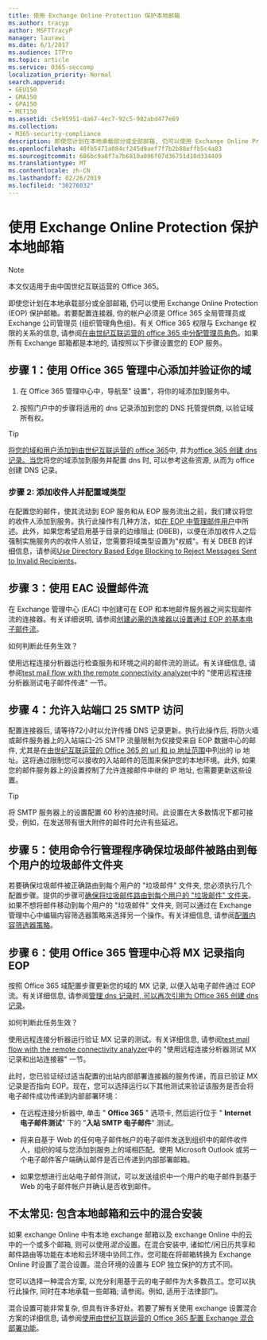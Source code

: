 ```yaml
---
title: 使用 Exchange Online Protection 保护本地邮箱
ms.author: tracyp
author: MSFTTracyP
manager: laurawi
ms.date: 6/1/2017
ms.audience: ITPro
ms.topic: article
ms.service: O365-seccomp
localization_priority: Normal
search.appverid:
- GEU150
- GMA150
- GPA150
- MET150
ms.assetid: c5e95951-da67-4ec7-92c5-982abd477e69
ms.collection:
- M365-security-compliance
description: 即使您计划在本地承载部分或全部邮箱, 仍可以使用 Exchange Online Protection (EOP) 保护邮箱。若要配置连接器, 你的帐户必须是 Office 365 全局管理员或 Exchange 公司管理员 (组织管理角色组)。有关 Office 365 权限与 Exchange 权限的关系的信息, 请参阅在由世纪互联运营的 office 365 中分配管理员角色。如果所有 Exchange 邮箱都是本地的, 请按照以下步骤设置您的 EOP 服务。
ms.openlocfilehash: 40fb5471a084cf245d9aef7f7b2b88effb5c4a83
ms.sourcegitcommit: 686bc9a8f7a7b6810a096f07d36751d10d334409
ms.translationtype: MT
ms.contentlocale: zh-CN
ms.lasthandoff: 02/26/2019
ms.locfileid: "30276032"
---
```

# <a name="protect-on-premises-mailboxes-with-exchange-online-protection"></a>使用 Exchange Online Protection 保护本地邮箱

> [!NOTE]
> 本文仅适用于由中国世纪互联运营的 Office 365。 
  
即使您计划在本地承载部分或全部邮箱, 仍可以使用 Exchange Online Protection (EOP) 保护邮箱。若要配置连接器, 你的帐户必须是 Office 365 全局管理员或 Exchange 公司管理员 (组织管理角色组)。有关 Office 365 权限与 Exchange 权限的关系的信息, 请参阅[在由世纪互联运营的 office 365 中分配管理员角色](https://support.office.com/article/d58b8089-cbfd-41ec-b64c-9cfcbef495ac)。如果所有 Exchange 邮箱都是本地的, 请按照以下步骤设置您的 EOP 服务。 
  
## <a name="step-1-use-the-office-365-admin-center-to-add-and-verify-your-domain"></a>步骤 1：使用 Office 365 管理中心添加并验证你的域

1. 在 Office 365 管理中心中，导航至" 设置"，将你的域添加到服务中。
    
2.  按照门户中的步骤将适用的 dns 记录添加到您的 DNS 托管提供商, 以验证域所有权。 
    
> [!TIP]
> [将您的域和用户添加到由世纪互联运营的 office 365](https://support.office.com/article/1cd4839b-d051-46b8-ab9b-bc7752024e78)中, 并为[office 365 创建 dns 记录。当您](https://support.office.com/article/0669bf14-414d-4f51-8231-6b710ce7980b)将您的域添加到服务并配置 dns 时, 可以参考这些资源, 从而为 office 创建 DNS 记录。 
  
### <a name="step-2-add-recipients-and-configure-the-domain-type"></a>步骤 2: 添加收件人并配置域类型

在配置您的邮件，使其流动到 EOP 服务和从 EOP 服务流出之前，我们建议将您的收件人添加到服务。执行此操作有几种方法，如[在 EOP 中管理邮件用户](https://go.microsoft.com/fwlink/?LinkId=506782)中所述。此外，如果您希望启用基于目录的边缘阻止 (DBEB)，以便在添加收件人之后强制实施服务内的收件人验证，您需要将域类型设置为"权威"。有关 DBEB 的详细信息，请参阅[Use Directory Based Edge Blocking to Reject Messages Sent to Invalid Recipients](https://go.microsoft.com/fwlink/?LinkId=506781)。
  
## <a name="step-3-use-the-eac-to-set-up-mail-flow"></a>步骤 3：使用 EAC 设置邮件流

在 Exchange 管理中心 (EAC) 中创建可在 EOP 和本地邮件服务器之间实现邮件流的连接器。有关详细说明, 请参阅[创建必需的连接器以设置通过 EOP 的基本电子邮件流](https://go.microsoft.com/fwlink/?LinkId=506780)。
  
 如何判断此任务生效？ 
  
 使用远程连接分析器运行检查服务和环境之间的邮件流的测试。有关详细信息, 请参阅[test mail flow with the remote connectivity analyzer](https://go.microsoft.com/fwlink/?LinkId=506784)中的 "使用远程连接分析器测试电子邮件传递" 一节。
  
## <a name="step-4-allow-inbound-port-25-smtp-access"></a>步骤 4：允许入站端口 25 SMTP 访问

配置连接器后, 请等待72小时以允许传播 DNS 记录更新。执行此操作后, 将防火墙或邮件服务器上的入站端口-25 SMTP 流量限制为仅接受来自 EOP 数据中心的邮件, 尤其是在[由世纪互联运营的 Office 365 的 url 和 ip 地址范围](https://support.office.com/article/5c47c07d-f9b6-4b78-a329-bfdc1b6da7a0#__exchange_online_protection)中列出的 ip 地址。这将通过限制您可以接收的入站邮件的范围来保护您的本地环境。此外, 如果您的邮件服务器上的设置控制了允许连接邮件中继的 IP 地址, 也需要更新这些设置。
  
> [!TIP]
> 将 SMTP 服务器上的设置配置 60 秒的连接时间。此设置在大多数情况下都可接受，例如，在发送带有很大附件的邮件时允许有些延迟。 
  
## <a name="step-5-use-the-shell-to-ensure-that-spam-is-routed-to-each-users-junk-email-folder"></a>步骤 5：使用命令行管理程序确保垃圾邮件被路由到每个用户的垃圾邮件文件夹

若要确保垃圾邮件被正确路由到每个用户的 "垃圾邮件" 文件夹, 您必须执行几个配置步骤。提供的步骤可[确保将垃圾邮件路由到每个用户的 "垃圾邮件" 文件夹](https://go.microsoft.com/fwlink/?LinkId=506804)。如果不想将邮件移动到每个用户的 "垃圾邮件" 文件夹, 则可以通过在 Exchange 管理中心中编辑内容筛选器策略来选择另一个操作。有关详细信息, 请参阅[配置内容筛选器策略](https://go.microsoft.com/fwlink/?LinkId=506805)。 
  
## <a name="step-6-use-the-office-365-admin-center-to-point-your-mx-record-to-eop"></a>步骤 6：使用 Office 365 管理中心将 MX 记录指向 EOP

按照 Office 365 域配置步骤更新您的域的 MX 记录, 以便入站电子邮件通过 EOP 流。有关详细信息, 请参阅[管理 dns 记录时, 可以再次引用为 Office 365 创建 dns 记录](https://support.office.com/article/0669bf14-414d-4f51-8231-6b710ce7980b)。
  
如何判断此任务生效？
  
 使用远程连接分析器运行验证 MX 记录的测试。有关详细信息, 请参阅[test mail flow with the remote connectivity analyzer](https://go.microsoft.com/fwlink/?LinkId=506784)中的 "使用远程连接分析器测试 MX 记录和出站连接器" 一节。 
  
此时，您已验证经过适当配置的出站内部部署连接器的服务传递，而且已验证 MX 记录是否指向 EOP。现在，您可以选择运行以下其他测试来验证该服务是否会将电子邮件成功传递到内部部署环境：
  
- 在远程连接分析器中, 单击 " **Office 365** " 选项卡, 然后运行位于 " **Internet 电子邮件测试**" 下的 "**入站 SMTP 电子邮件**" 测试。
    
- 将来自基于 Web 的任何电子邮件帐户的电子邮件发送到组织中的邮件收件人，组织的域与您添加到服务上的域相匹配。使用 Microsoft Outlook 或另一个电子邮件客户端确认邮件是否已传递到内部部署邮箱。
    
- 如果您想进行出站电子邮件测试，可以发送组织中一个用户的电子邮件到基于 Web 的电子邮件帐户并确认是否收到邮件。
    
## <a name="less-common-a-hybrid-setup-with-mailboxes-on-premises-and-in-the-cloud"></a>不太常见: 包含本地邮箱和云中的混合安装

如果 exchange Online 中有本地 exchange 邮箱以及 exchange Online 中的云中的一个或多个邮箱, 则可以使用*混合*设置。在混合安装中, 诸如忙/闲日历共享和邮件路由等功能在本地和云环境中协同工作。您可能在将邮箱转换为 Exchange Online 时设置了混合设置。混合环境的设置与 EOP 独立保护的方式不同。 
  
您可以选择一种混合方案, 以充分利用基于云的电子邮件为大多数员工。您可以执行此操作, 同时在本地承载一些邮箱; 请参阅。例如, 适用于法律部门。 
  
混合设置可能非常复杂, 但具有许多好处。若要了解有关使用 exchange 设置混合方案的详细信息, 请参阅[使用由世纪互联运营的 Office 365 配置 Exchange 混合部署功能](https://support.office.com/article/26e7cc26-c980-4cc5-a082-c333de544b6d)。
  

